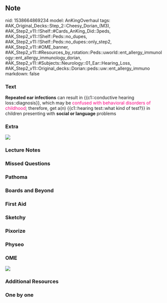 ## Note
nid: 1538664869234
model: AnKingOverhaul
tags: #AK_Original_Decks::Step_2::Cheesy_Dorian_(M3), #AK_Step2_v11::!Shelf::#Cards_AnKing_Did::3peds, #AK_Step2_v11::!Shelf::Peds::no_dupes, #AK_Step2_v11::!Shelf::Peds::no_dupes::only_step2, #AK_Step2_v11::#OME_banner, #AK_Step2_v11::#Resources_by_rotation::Peds::uworld::ent_allergy_immunology::ent_allergy_immunology_dorian, #AK_Step2_v11::#Subjects::Neurology::01_Ear::Hearing_Loss, #AK_Step2_v11::Original_decks::Dorian::peds::uw::ent_allergy_immuno
markdown: false

### Text
<b>Repeated ear infections</b> can result in {{c1::conductive
hearing loss::diagnosis}}, which may be <font color=
"#FC0280">confused with behavioral disorders of childhood</font>;
therefore, get a(n) {{c1::hearing test::what kind of test?}} in
children presenting with <b>social or language</b> problems

### Extra
<img src="image-133930.jpg">

### Lecture Notes


### Missed Questions


### Pathoma


### Boards and Beyond


### First Aid


### Sketchy


### Pixorize


### Physeo


### OME
<div class="ome-widget">
  <a href="https://onlinemeded.org?ref=anki"><img src=
  "_OME_AnkiFlashcards_General_3.png"></a>
</div>

### Additional Resources


### One by one

